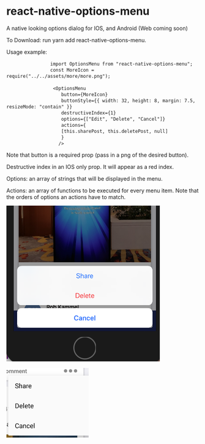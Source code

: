 # react-native-options-menu
A native looking options dialog for IOS, and Android (Web coming soon)

To Download: run yarn add react-native-options-menu.

Usage example: 

                    import OptionsMenu from "react-native-options-menu";
                    const MoreIcon = require("../../assets/more/more.png");

                     <OptionsMenu
                        button={MoreIcon}
                        buttonStyle={{ width: 32, height: 8, margin: 7.5, resizeMode: "contain" }}
                        destructiveIndex={1}
                        options={["Edit", "Delete", "Cancel"]}
                        actions={
                        [this.sharePost, this.deletePost, null]
                        }
                       />
                           
                           
Note that button is a required prop (pass in a png of the desired button).

Destructive index in an IOS only prop. It will appear as a red index. 

Options: an array of strings that will be displayed in the menu.

Actions: an array of functions to be executed for every menu item. Note that the orders of options an actions have to match.

![Screenshot](ios_screenshot.png)

![Screenshot](android_screenshot.png)

